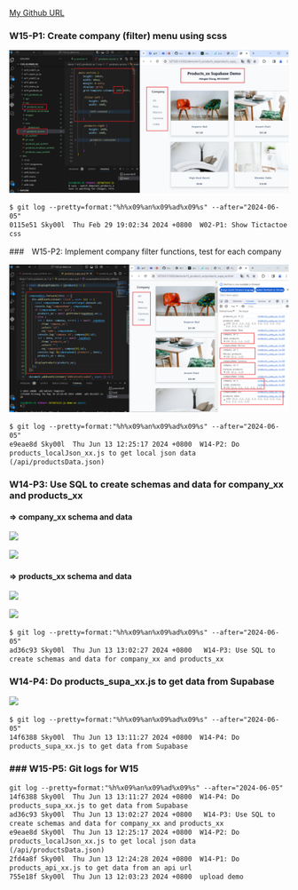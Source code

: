 [My Github URL](https://github.com/Sky00l/1112-js-demo_90.git)
 
### W15-P1: Create company (filter) menu using scss
 
![](w15-p1.png)

```
$ git log --pretty=format:"%h%x09%an%x09%ad%x09%s" --after="2024-06-05"
0115e51 Sky00l  Thu Feb 29 19:02:34 2024 +0800  W02-P1: Show Tictactoe css

```
###　W15-P2: Implement company filter functions, test for each company
 
![](w15-p2.png)

```
$ git log --pretty=format:"%h%x09%an%x09%ad%x09%s" --after="2024-06-05"
e9eae8d Sky00l  Thu Jun 13 12:25:17 2024 +0800  W14-P2: Do products_localJson_xx.js to get local json data (/api/productsData.json)

```

### W14-P3: Use SQL to create schemas and data for company_xx and products_xx
 
#### => company_xx schema and data
 
![](w14-p3-1.png)
 
![](w14-p3-2.png)
 
#### => products_xx schema and data
 
![](w14-p3-3.png)
 
![](w14-p3-4.png)

```
$ git log --pretty=format:"%h%x09%an%x09%ad%x09%s" --after="2024-06-05"
ad36c93 Sky00l  Thu Jun 13 13:02:27 2024 +0800   W14-P3: Use SQL to create schemas and data for company_xx and products_xx

```

### W14-P4: Do products_supa_xx.js to get data from Supabase
 
![](w14-p4.png)

```
$ git log --pretty=format:"%h%x09%an%x09%ad%x09%s" --after="2024-06-05"
14f6388 Sky00l  Thu Jun 13 13:11:27 2024 +0800  W14-P4: Do products_supa_xx.js to get data from Supabase  

```

### ### W15-P5:  Git logs for W15

```
git log --pretty=format:"%h%x09%an%x09%ad%x09%s" --after="2024-06-05"
14f6388 Sky00l  Thu Jun 13 13:11:27 2024 +0800  W14-P4: Do products_supa_xx.js to get data from Supabase  
ad36c93 Sky00l  Thu Jun 13 13:02:27 2024 +0800   W14-P3: Use SQL to create schemas and data for company_xx and products_xx
e9eae8d Sky00l  Thu Jun 13 12:25:17 2024 +0800  W14-P2: Do products_localJson_xx.js to get local json data (/api/productsData.json)
2fd4a8f Sky00l  Thu Jun 13 12:24:28 2024 +0800  W14-P1: Do products_api_xx.js to get data from an api url 
755e18f Sky00l  Thu Jun 13 12:03:23 2024 +0800  upload demo
```

